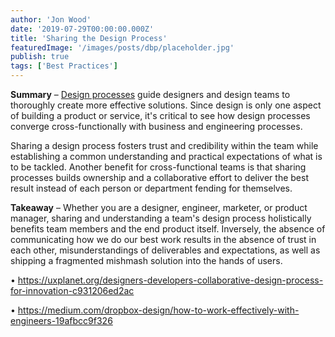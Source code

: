 ```yaml
---
author: 'Jon Wood'
date: '2019-07-29T00:00:00.000Z'
title: 'Sharing the Design Process'
featuredImage: '/images/posts/dbp/placeholder.jpg'
publish: true
tags: ['Best Practices']
---
```


**Summary** – [Design processes](https://loop.liferay.com/home/-/loop/feed/18080085) guide designers and design teams to thoroughly create more effective solutions. Since design is only one aspect of building a product or service, it's critical to see how design processes converge cross-functionally with business and engineering processes.

Sharing a design process fosters trust and credibility within the team while establishing a common understanding and practical expectations of what is to be tackled. Another benefit for cross-functional teams is that sharing processes builds ownership and a collaborative effort to deliver the best result instead of each person or department fending for themselves.

**Takeaway** – Whether you are a designer, engineer, marketer, or product manager, sharing and understanding a team's design process holistically benefits team members and the end product itself. Inversely, the absence of communicating how we do our best work results in the absence of trust in each other, misunderstandings of deliverables and expectations, as well as shipping a fragmented mishmash solution into the hands of users.

• https://uxplanet.org/designers-developers-collaborative-design-process-for-innovation-c931206ed2ac

• https://medium.com/dropbox-design/how-to-work-effectively-with-engineers-19afbcc9f326
